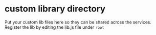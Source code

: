 # custom library directory

Put your custom lib files here so they can be shared across the services. Register the lib by editing the lib.js file under `root` 
